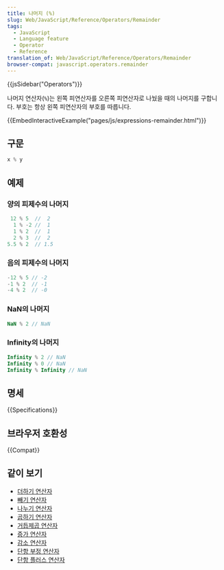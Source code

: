 ```yaml
---
title: 나머지 (%)
slug: Web/JavaScript/Reference/Operators/Remainder
tags:
  - JavaScript
  - Language feature
  - Operator
  - Reference
translation_of: Web/JavaScript/Reference/Operators/Remainder
browser-compat: javascript.operators.remainder
---
```


{{jsSidebar("Operators")}}

나머지 연산자(`%`)는 왼쪽 피연산자를 오른쪽 피연산자로 나눴을 때의 나머지를 구합니다. 부호는 항상 왼쪽 피연산자의 부호를 따릅니다.

{{EmbedInteractiveExample("pages/js/expressions-remainder.html")}}

## 구문

```js
x % y
```

## 예제

### 양의 피제수의 나머지

```js
 12 % 5  //  2
  1 % -2 //  1
  1 % 2  //  1
  2 % 3  //  2
5.5 % 2  // 1.5
```

### 음의 피제수의 나머지

```js
-12 % 5 // -2
-1 % 2  // -1
-4 % 2  // -0
```

### NaN의 나머지

```js
NaN % 2 // NaN
```

### Infinity의 나머지

```js
Infinity % 2 // NaN
Infinity % 0 // NaN
Infinity % Infinity // NaN
```

## 명세

{{Specifications}}

## 브라우저 호환성

{{Compat}}

## 같이 보기

- [더하기 연산자](/ko/docs/Web/JavaScript/Reference/Operators/Addition)
- [빼기 연산자](/ko/docs/Web/JavaScript/Reference/Operators/Subtraction)
- [나누기 연산자](/ko/docs/Web/JavaScript/Reference/Operators/Division)
- [곱하기 연산자](/ko/docs/Web/JavaScript/Reference/Operators/Multiplication)
- [거듭제곱 연산자](/ko/docs/Web/JavaScript/Reference/Operators/Exponentiation)
- [증가 연산자](/ko/docs/Web/JavaScript/Reference/Operators/Increment)
- [감소 연산자](/ko/docs/Web/JavaScript/Reference/Operators/Decrement)
- [단항 부정 연산자](/ko/docs/Web/JavaScript/Reference/Operators/Unary_negation)
- [단항 플러스 연산자](/ko/docs/Web/JavaScript/Reference/Operators/Unary_plus)

